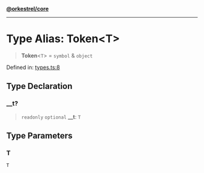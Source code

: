 [**@orkestrel/core**](../index.md)

***

# Type Alias: Token\<T\>

> **Token**\<`T`\> = `symbol` & `object`

Defined in: [types.ts:8](https://github.com/orkestrel/core/blob/36bb4ac962a6eb83d3b3b7e1d15ed7b2fd751427/src/types.ts#L8)

## Type Declaration

### \_\_t?

> `readonly` `optional` **\_\_t**: `T`

## Type Parameters

### T

`T`
